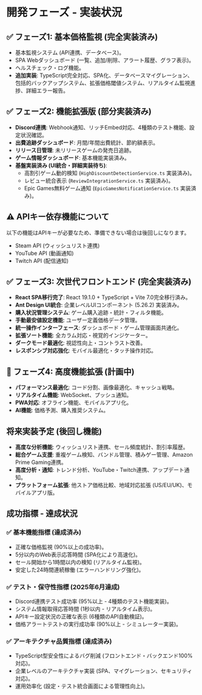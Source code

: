 # 開発フェーズ - 実装状況

## ✅ フェーズ1: 基本価格監視 (完全実装済み)

* 基本監視システム (API連携、データベース)。
* SPA Webダッシュボード (一覧、追加/削除、アラート履歴、グラフ表示)。
* ヘルスチェック・ログ機能。
* **追加実装**: TypeScript完全対応、SPA化、データベースマイグレーション、包括的バックアップシステム、拡張価格閾値システム、リアルタイム監視進捗、詳細エラー報告。

## ✅ フェーズ2: 機能拡張版 (部分実装済み)

* **Discord連携**: Webhook通知、リッチEmbed対応、4種類のテスト機能、設定状況確認。
* **出費追跡ダッシュボード**: 月間/年間出費統計、節約額表示。
* **リリース日管理**: 未リリースゲームの発売日追跡。
* **ゲーム情報ダッシュボード**: 基本機能実装済み。
* **基盤実装済み (UI統合・詳細実装待ち)**:
    * 高割引ゲーム動的検知 (`HighDiscountDetectionService.ts` 実装済み)。
    * レビュー統合表示 (`ReviewIntegrationService.ts` 実装済み)。
    * Epic Games無料ゲーム通知 (`EpicGamesNotificationService.ts` 実装済み)。

## ⚠️ APIキー依存機能について

以下の機能はAPIキーが必要なため、準備できない場合は後回しになります。

* Steam API (ウィッシュリスト連携)
* YouTube API (動画通知)
* Twitch API (配信通知)

## ✅ フェーズ3: 次世代フロントエンド (完全実装済み)

* **React SPA移行完了**: React 19.1.0 + TypeScript + Vite 7.0完全移行済み。
* **Ant Design UI統合**: 企業レベルUIコンポーネント (5.26.2) 実装済み。
* **購入状況管理システム**: ゲーム購入追跡・統計・フィルタ機能。
* **手動最安値設定機能**: ユーザー定義価格データ管理。
* **統一操作インターフェース**: ダッシュボード・ゲーム管理画面共通化。
* **拡張ソート機能**: 全カラム対応・視覚的インジケーター。
* **ダークモード最適化**: 視認性向上・コントラスト改善。
* **レスポンシブ対応強化**: モバイル最適化・タッチ操作対応。

## 🔄 フェーズ4: 高度機能拡張 (計画中)

* **パフォーマンス最適化**: コード分割、画像最適化、キャッシュ戦略。
* **リアルタイム機能**: WebSocket、プッシュ通知。
* **PWA対応**: オフライン機能、モバイルアプリ化。
* **AI機能**: 価格予測、購入推奨システム。

## 将来実装予定 (後回し機能)

* **高度な分析機能**: ウィッシュリスト連携、セール頻度統計、割引率履歴。
* **総合ゲーム支援**: 重複ゲーム検知、バンドル管理、積みゲー管理、Amazon Prime Gaming連携。
* **高度分析・通知**: トレンド分析、YouTube・Twitch連携、アップデート通知。
* **プラットフォーム拡張**: 他ストア価格比較、地域対応拡張 (US/EU/UK)、モバイルアプリ版。

## 成功指標 - 達成状況

### ✅ 基本機能指標 (達成済み)

* 正確な価格監視 (90%以上の成功率)。
* 5分以内のWeb表示応答時間 (SPA化により高速化)。
* セール開始から1時間以内の検知 (リアルタイム監視)。
* 安定した24時間連続稼働 (エラーハンドリング強化)。

### ✅ テスト・保守性指標 (2025年6月達成)

* Discord連携テスト成功率 (95%以上 - 4種類のテスト機能実装)。
* システム情報取得応答時間 (1秒以内 - リアルタイム表示)。
* APIキー設定状況の正確な表示 (6種類のAPI自動検証)。
* 価格アラートテストの実行成功率 (90%以上 - シミュレーター実装)。

### ✅ アーキテクチャ品質指標 (達成済み)

* TypeScript型安全性によるバグ削減 (フロントエンド・バックエンド100%対応)。
* 企業レベルのアーキテクチャ実装 (SPA、マイグレーション、セキュリティ対応)。
* 運用効率化 (設定・テスト統合画面による管理性向上)。